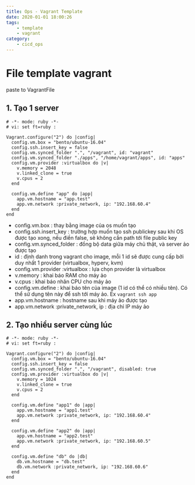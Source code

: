 ```yaml
---
title: Ops - Vagrant Template
date: 2020-01-01 18:00:26
tags:
    - template
    - vagrant
category: 
    - cicd_ops
---
```


# File template vagrant
paste to VagrantFile

## 1. Tạo 1 server

```shell script
# -*- mode: ruby -*-
# vi: set ft=ruby :

Vagrant.configure("2") do |config|
  config.vm.box = "bento/ubuntu-16.04"
  config.ssh.insert_key = false
  config.vm.synced_folder ".", "/vagrant", id: "vagrant"
  config.vm.synced_folder "./apps", "/home/vagrant/apps", id: "apps"
  config.vm.provider :virtualbox do |v|
    v.memory = 2048
    v.linked_clone = true
    v.cpus = 2
  end

  config.vm.define "app" do |app|
    app.vm.hostname = "app.test"
    app.vm.network :private_network, ip: "192.168.60.4"
  end
end
```

- config.vm.box : thay bằng image của os muốn tạo
- config.ssh.insert_key : trường hợp muốn tạo ssh publickey sau khi OS được tạo xong, nếu điền false, sẽ không cần path tới file public key
- config.vm.synced_folder : đồng bộ data giữa máy chủ thật, và server ảo được tạo
- id : định danh trong vagrant cho image, mỗi 1 id sẽ được cung cấp bởi duy nhất 1 provider (virtualbox, hyperv, kvm)
- config.vm.provider :virtualbox : lựa chọn provider là virtualbox
- v.memory : khai báo RAM cho máy ảo
- v.cpus : khai báo nhân CPU cho máy ảo
- config.vm.define : khai báo tên của image (1 id có thể có nhiều tên). Có thể sử dụng tên này để ssh tới máy ảo. Ex `vagrant ssh app`
- app.vm.hostname : hostname sau khi máy ảo được tạo
- app.vm.network :private_network, ip : địa chỉ IP máy ảo

## 2. Tạo nhiều server cùng lúc

```shell script
# -*- mode: ruby -*-
# vi: set ft=ruby :

Vagrant.configure("2") do |config|
  config.vm.box = "bento/ubuntu-16.04"
  config.ssh.insert_key = false
  config.vm.synced_folder ".", "/vagrant", disabled: true
  config.vm.provider :virtualbox do |v|
    v.memory = 1024
    v.linked_clone = true
    v.cpus = 2
  end

  config.vm.define "app1" do |app|
    app.vm.hostname = "app1.test"
    app.vm.network :private_network, ip: "192.168.60.4"
  end

  config.vm.define "app2" do |app|
    app.vm.hostname = "app2.test"
    app.vm.network :private_network, ip: "192.168.60.5"
  end

  config.vm.define "db" do |db|
    db.vm.hostname = "db.test"
    db.vm.network :private_network, ip: "192.168.60.6"
  end
end
```